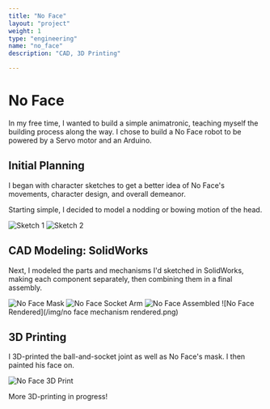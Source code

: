 ```yaml
---
title: "No Face"
layout: "project"
weight: 1
type: "engineering"
name: "no_face"
description: "CAD, 3D Printing"

---
```


# No Face

In my free time, I wanted to build a simple animatronic, teaching myself the building process along the way. I chose to build a No Face robot to be powered by a Servo motor and an Arduino.

## Initial Planning

I began with character sketches to get a better idea of No Face's movements, character design, and overall demeanor.

Starting simple, I decided to model a nodding or bowing motion of the head.

![Sketch 1](/img/IMG-9105.jpg)
![Sketch 2](/img/IMG-9106.jpg)

## CAD Modeling: SolidWorks

Next, I modeled the parts and mechanisms I'd sketched in SolidWorks, making each component separately, then combining them in a final assembly.

![No Face Mask](/img/nofacemask.PNG)
![No Face Socket Arm](/img/nofacesocketarm.PNG)
![No Face Assembled](/img/nofaceassembled.PNG)
![No Face Rendered](/img/no face mechanism rendered.png)

## 3D Printing

I 3D-printed the ball-and-socket joint as well as No Face's mask. I then painted his face on.

![No Face 3D Print](/img/nofacecollage.jpg)

More 3D-printing in progress!
